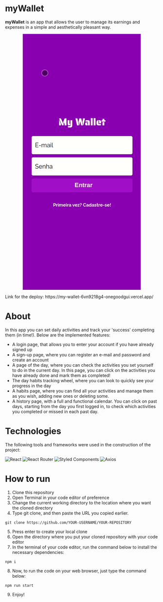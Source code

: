 <h1>myWallet</h1>
 
 <p><b>myWallet</b> is an app that allows the user to manage its earnings and expenses in a simple and aesthetically pleasant way. </p>
 <p align='center'>
  <img src='myWallet.gif' style='  display:block; margin: 0 auto;'>
</p>
<span>Link for the deploy: https://my-wallet-6vn9218g4-onegoodgui.vercel.app/</span>
<h1> About </h1>

<p> In this app you can set daily activities and track your 'success' completing them (in time!). Below are the implemented features:</p>

<ul>
  <li> A login page, that allows you to enter your account if you have already signed up</li>
  <li> A sign-up page, where you can register an e-mail and password and create an account </li>
  <li> A page of the day, where you can check the activities you set yourself to do in the current day. In this page, you can click on the activities you have already done and mark them as completed! </li>
  <li> The day habits tracking wheel, where you can look to quickly see your progress in the day </li>
  <li> A habits page, where you can find all your activities and manage them as you wish, adding new ones or deleting some. </li>
  <li> A history page, with a full and functional calendar. You can click on past days, starting from the day you first logged in, to check which activities you completed or missed in each past day.</li>
  
 </ul>

<h1>Technologies</h1>
<p>The following tools and frameworks were used in the construction of the project:</p>

![React](https://img.shields.io/badge/react-%2320232a.svg?style=for-the-badge&logo=react&logoColor=%2361DAFB)
![React Router](https://img.shields.io/badge/React_Router-CA4245?style=for-the-badge&logo=react-router&logoColor=white)
![Styled Components](https://img.shields.io/badge/styled--components-DB7093?style=for-the-badge&logo=styled-components&logoColor=white)
![Axios](https://img.shields.io/badge/Axios-100000?style=for-the-badge&logo=Axios&logoColor=white&labelColor=05ACFF&color=00A2FF)

<h1> How to run </h1>

<ol>
  <li>Clone this repository</li>
  <li>Open Terminal in your code editor of preference</li>
  <li>Change the current working directory to the location where you want the cloned directory</li>
  <li>Type git clone, and then paste the URL you copied earlier.</li>
</ol>
<p>
  
``` 
git clone https://github.com/YOUR-USERNAME/YOUR-REPOSITORY 
```
</p>
<ol start='5'>
  <li>Press enter to create your local clone</li>
  <li> Open the directory where you put your cloned repository with your code editor</li>
  <li> In the terminal of your code editor, run the command below to install the necessary dependencies:</li>
</ol>

<p>
  
``` 
npm i
```
</p>

<ol start='8'>
  <li>Now, to run the code on your web browser, just type the command below:</li>
</ol>

<p>
  
``` 
npm run start
```
</p>

<ol start='9'>
  <li>Enjoy!</li>
</ol>

